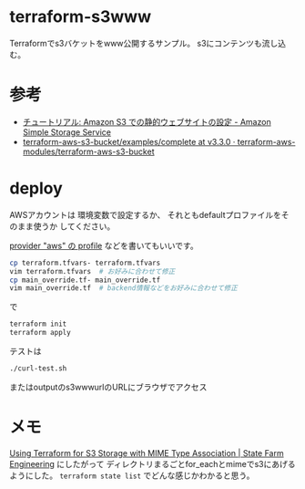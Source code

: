 # terraform-s3www

Terraformでs3バケットをwww公開するサンプル。
s3にコンテンツも流し込む。

# 参考

- [チュートリアル: Amazon S3 での静的ウェブサイトの設定 \- Amazon Simple Storage Service](https://docs.aws.amazon.com/ja_jp/AmazonS3/latest/userguide/HostingWebsiteOnS3Setup.html)
- [terraform-aws-s3-bucket/examples/complete at v3.3.0 · terraform-aws-modules/terraform-aws-s3-bucket](https://github.com/terraform-aws-modules/terraform-aws-s3-bucket/tree/v3.3.0/examples/complete)


# deploy

AWSアカウントは
環境変数で設定するか、
それともdefaultプロファイルをそのまま使うか
してください。

[provider "aws" の profile](https://registry.terraform.io/providers/hashicorp/aws/latest/docs#profile)
などを書いてもいいです。

```bash
cp terraform.tfvars- terraform.tfvars
vim terraform.tfvars  # お好みに合わせて修正
cp main_override.tf- main_override.tf
vim main_override.tf  # backend情報などをお好みに合わせて修正
```

で

```bash
terraform init
terraform apply
```

テストは
```bash
./curl-test.sh
```
またはoutputのs3wwwurlのURLにブラウザでアクセス


# メモ

[Using Terraform for S3 Storage with MIME Type Association | State Farm Engineering](https://engineering.statefarm.com/blog/terraform-s3-upload-with-mime/) にしたがって
ディレクトリまるごとfor_eachとmimeでs3にあげるようにした。
`terraform state list` でどんな感じかわかると思う。
